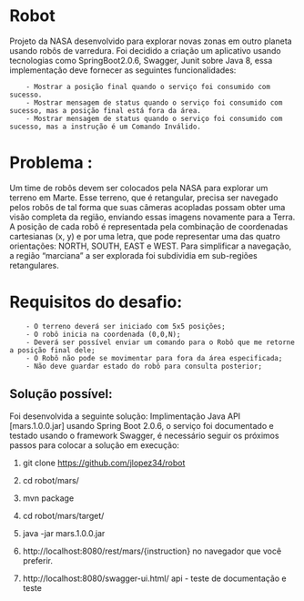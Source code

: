 # Robot
Projeto da  NASA desenvolvido para explorar novas zonas em outro planeta usando robôs de varredura.
Foi decidido a criação um aplicativo usando tecnologias como SpringBoot2.0.6, Swagger, Junit sobre Java 8, essa implementação
deve fornecer as seguintes funcionalidades:
    
        - Mostrar a posição final quando o serviço foi consumido com sucesso.
        - Mostrar mensagem de status quando o serviço foi consumido com sucesso, mas a posição final está fora da área.
        - Mostrar mensagem de status quando o serviço foi consumido com sucesso, mas a instrução é um Comando Inválido.
 
# Problema :
Um time de robôs devem ser colocados pela NASA para explorar um terreno em Marte.
Esse terreno, que é retangular, precisa ser navegado pelos robôs de tal forma que suas
câmeras acopladas possam obter uma visão completa da região, enviando essas imagens
novamente para a Terra.
A posição de cada robô é representada pela combinação de coordenadas cartesianas (x, y)
e por uma letra, que pode representar uma das quatro orientações: NORTH, SOUTH, EAST
e WEST. Para simplificar a navegação, a região “marciana” a ser explorada foi subdividia
em sub-regiões retangulares.

# Requisitos do desafio:
        - O terreno deverá ser iniciado com 5x5 posições;
        - O robô inicia na coordenada (0,0,N);
        - Deverá ser possível enviar um comando para o Robô que me retorne a posição final dele;
        - O Robô não pode se movimentar para fora da área especificada;
        - Não deve guardar estado do robô para consulta posterior;

## Solução possível:

Foi desenvolvida a seguinte solução:
Implimentação Java API [mars.1.0.0.jar] usando Spring Boot 2.0.6, o serviço foi documentado e testado usando o framework
Swagger, é necessário seguir os próximos passos para colocar a solução em execução:

1. git clone https://github.com/jlopez34/robot

2. cd robot/mars/

3. mvn package

5. cd robot/mars/target/

6. java -jar mars.1.0.0.jar

7. http://localhost:8080/rest/mars/{instruction} no navegador que você preferir.

8. http://localhost:8080/swagger-ui.html/ api - teste de documentação e teste
